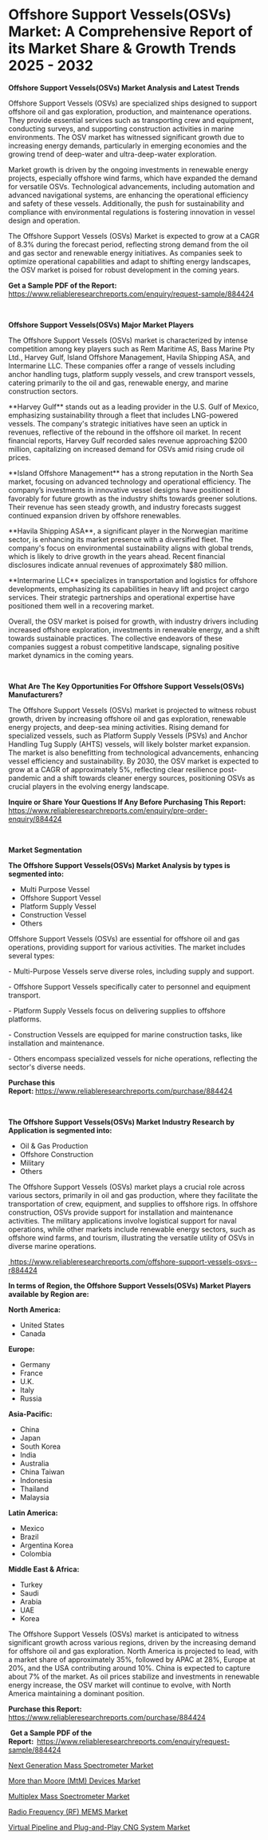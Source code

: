 <p><h1>Offshore Support Vessels(OSVs) Market: A Comprehensive Report of its Market Share & Growth Trends 2025 - 2032</h1></p><p><strong>Offshore Support Vessels(OSVs) Market Analysis and Latest Trends</strong></p>
<p><p>Offshore Support Vessels (OSVs) are specialized ships designed to support offshore oil and gas exploration, production, and maintenance operations. They provide essential services such as transporting crew and equipment, conducting surveys, and supporting construction activities in marine environments. The OSV market has witnessed significant growth due to increasing energy demands, particularly in emerging economies and the growing trend of deep-water and ultra-deep-water exploration.</p><p>Market growth is driven by the ongoing investments in renewable energy projects, especially offshore wind farms, which have expanded the demand for versatile OSVs. Technological advancements, including automation and advanced navigational systems, are enhancing the operational efficiency and safety of these vessels. Additionally, the push for sustainability and compliance with environmental regulations is fostering innovation in vessel design and operation.</p><p>The Offshore Support Vessels (OSVs) Market is expected to grow at a CAGR of 8.3% during the forecast period, reflecting strong demand from the oil and gas sector and renewable energy initiatives. As companies seek to optimize operational capabilities and adapt to shifting energy landscapes, the OSV market is poised for robust development in the coming years.</p></p>
<p><strong>Get a Sample PDF of the Report:&nbsp;</strong> <a href="https://www.reliableresearchreports.com/enquiry/request-sample/884424?utm_campaign=123&utm_medium=2&utm_source=Github&utm_content=ia&utm_term=25022025&utm_id=offshore-support-vesselsosvs">https://www.reliableresearchreports.com/enquiry/request-sample/884424</a></p>
<p>&nbsp;</p>
<p><strong>Offshore Support Vessels(OSVs) Major Market Players</strong></p>
<p><p>The Offshore Support Vessels (OSVs) market is characterized by intense competition among key players such as Rem Maritime AS, Bass Marine Pty Ltd., Harvey Gulf, Island Offshore Management, Havila Shipping ASA, and Intermarine LLC. These companies offer a range of vessels including anchor handling tugs, platform supply vessels, and crew transport vessels, catering primarily to the oil and gas, renewable energy, and marine construction sectors.</p><p>**Harvey Gulf** stands out as a leading provider in the U.S. Gulf of Mexico, emphasizing sustainability through a fleet that includes LNG-powered vessels. The company's strategic initiatives have seen an uptick in revenues, reflective of the rebound in the offshore oil market. In recent financial reports, Harvey Gulf recorded sales revenue approaching $200 million, capitalizing on increased demand for OSVs amid rising crude oil prices.</p><p>**Island Offshore Management** has a strong reputation in the North Sea market, focusing on advanced technology and operational efficiency. The company’s investments in innovative vessel designs have positioned it favorably for future growth as the industry shifts towards greener solutions. Their revenue has seen steady growth, and industry forecasts suggest continued expansion driven by offshore renewables.</p><p>**Havila Shipping ASA**, a significant player in the Norwegian maritime sector, is enhancing its market presence with a diversified fleet. The company's focus on environmental sustainability aligns with global trends, which is likely to drive growth in the years ahead. Recent financial disclosures indicate annual revenues of approximately $80 million.</p><p>**Intermarine LLC** specializes in transportation and logistics for offshore developments, emphasizing its capabilities in heavy lift and project cargo services. Their strategic partnerships and operational expertise have positioned them well in a recovering market.</p><p>Overall, the OSV market is poised for growth, with industry drivers including increased offshore exploration, investments in renewable energy, and a shift towards sustainable practices. The collective endeavors of these companies suggest a robust competitive landscape, signaling positive market dynamics in the coming years.</p></p>
<p>&nbsp;</p>
<p><strong>What Are The Key Opportunities For Offshore Support Vessels(OSVs) Manufacturers?</strong></p>
<p><p>The Offshore Support Vessels (OSVs) market is projected to witness robust growth, driven by increasing offshore oil and gas exploration, renewable energy projects, and deep-sea mining activities. Rising demand for specialized vessels, such as Platform Supply Vessels (PSVs) and Anchor Handling Tug Supply (AHTS) vessels, will likely bolster market expansion. The market is also benefitting from technological advancements, enhancing vessel efficiency and sustainability. By 2030, the OSV market is expected to grow at a CAGR of approximately 5%, reflecting clear resilience post-pandemic and a shift towards cleaner energy sources, positioning OSVs as crucial players in the evolving energy landscape.</p></p>
<p><strong>Inquire or Share Your Questions If Any Before Purchasing This Report:</strong> <a href="https://www.reliableresearchreports.com/enquiry/pre-order-enquiry/884424?utm_campaign=123&utm_medium=2&utm_source=Github&utm_content=ia&utm_term=25022025&utm_id=offshore-support-vesselsosvs">https://www.reliableresearchreports.com/enquiry/pre-order-enquiry/884424</a></p>
<p>&nbsp;</p>
<p><strong>Market Segmentation</strong></p>
<p><strong>The Offshore Support Vessels(OSVs) Market Analysis by types is segmented into:</strong></p>
<p><ul><li>Multi Purpose Vessel</li><li>Offshore Support Vessel</li><li>Platform Supply Vessel</li><li>Construction Vessel</li><li>Others</li></ul></p>
<p><p>Offshore Support Vessels (OSVs) are essential for offshore oil and gas operations, providing support for various activities. The market includes several types: </p><p>- Multi-Purpose Vessels serve diverse roles, including supply and support.</p><p>- Offshore Support Vessels specifically cater to personnel and equipment transport.</p><p>- Platform Supply Vessels focus on delivering supplies to offshore platforms.</p><p>- Construction Vessels are equipped for marine construction tasks, like installation and maintenance.</p><p>- Others encompass specialized vessels for niche operations, reflecting the sector's diverse needs.</p></p>
<p><strong>Purchase this Report:&nbsp;</strong><a href="https://www.reliableresearchreports.com/purchase/884424?utm_campaign=123&utm_medium=2&utm_source=Github&utm_content=ia&utm_term=25022025&utm_id=offshore-support-vesselsosvs">https://www.reliableresearchreports.com/purchase/884424</a></p>
<p>&nbsp;</p>
<p><strong>The Offshore Support Vessels(OSVs) Market Industry Research by Application is segmented into:</strong></p>
<p><ul><li>Oil & Gas Production</li><li>Offshore Construction</li><li>Military</li><li>Others</li></ul></p>
<p><p>The Offshore Support Vessels (OSVs) market plays a crucial role across various sectors, primarily in oil and gas production, where they facilitate the transportation of crew, equipment, and supplies to offshore rigs. In offshore construction, OSVs provide support for installation and maintenance activities. The military applications involve logistical support for naval operations, while other markets include renewable energy sectors, such as offshore wind farms, and tourism, illustrating the versatile utility of OSVs in diverse marine operations.</p></p>
<p><a href="https://www.reliableresearchreports.com/offshore-support-vessels-osvs--r884424?utm_campaign=123&utm_medium=2&utm_source=Github&utm_content=ia&utm_term=25022025&utm_id=offshore-support-vesselsosvs">&nbsp;https://www.reliableresearchreports.com/offshore-support-vessels-osvs--r884424</a></p>
<p><strong>In terms of Region, the Offshore Support Vessels(OSVs) Market Players available by Region are:</strong></p>
<p>
    <p> <strong> North America: </strong>
        <ul>
            <li>United States</li>
            <li>Canada</li>
        </ul>
        </p> 
    <p> <strong> Europe: </strong>
        <ul>
            <li>Germany</li>
            <li>France</li>
            <li>U.K.</li>
            <li>Italy</li>
            <li>Russia</li>
        </ul>
        </p> 
    <p> <strong> Asia-Pacific: </strong>
        <ul>
            <li>China</li>
            <li>Japan</li>
            <li>South Korea</li>
            <li>India</li>
            <li>Australia</li>
            <li>China Taiwan</li>
            <li>Indonesia</li>
            <li>Thailand</li>
            <li>Malaysia</li>
        </ul>
        </p> 
    <p> <strong> Latin America: </strong>
        <ul>
            <li>Mexico</li>
            <li>Brazil</li>
            <li>Argentina Korea</li>
            <li>Colombia</li>
        </ul>
        </p> 
    <p> <strong> Middle East & Africa: </strong>
        <ul>
            <li>Turkey</li>
            <li>Saudi</li>
            <li>Arabia</li>
            <li>UAE</li>
            <li>Korea</li>
        </ul>
    </p>
    </p>
<p><p>The Offshore Support Vessels (OSVs) market is anticipated to witness significant growth across various regions, driven by the increasing demand for offshore oil and gas exploration. North America is projected to lead, with a market share of approximately 35%, followed by APAC at 28%, Europe at 20%, and the USA contributing around 10%. China is expected to capture about 7% of the market. As oil prices stabilize and investments in renewable energy increase, the OSV market will continue to evolve, with North America maintaining a dominant position.</p></p>
<p><strong>Purchase this Report: </strong><a href="https://www.reliableresearchreports.com/purchase/884424?utm_campaign=123&utm_medium=2&utm_source=Github&utm_content=ia&utm_term=25022025&utm_id=offshore-support-vesselsosvs">https://www.reliableresearchreports.com/purchase/884424</a></p>
<p>&nbsp;<strong>Get a Sample PDF of the Report:&nbsp;&nbsp;</strong><a href="https://www.reliableresearchreports.com/enquiry/request-sample/884424?utm_campaign=123&utm_medium=2&utm_source=Github&utm_content=ia&utm_term=25022025&utm_id=offshore-support-vesselsosvs">https://www.reliableresearchreports.com/enquiry/request-sample/884424</a></p>
<p><strong></strong></p>
<p><p><a href="https://github.com/ariyilmelzar/Market-Research-Report-List-1/blob/main/next-generation-mass-spectrometer-market.md?utm_campaign=123&utm_medium=2&utm_source=Github&utm_content=ia&utm_term=25022025&utm_id=offshore-support-vesselsosvs">Next Generation Mass Spectrometer Market</a></p><p><a href="https://github.com/zurubting/Market-Research-Report-List-1/blob/main/more-than-moore-mtm-devices-market.md?utm_campaign=123&utm_medium=2&utm_source=Github&utm_content=ia&utm_term=25022025&utm_id=offshore-support-vesselsosvs">More than Moore (MtM) Devices Market</a></p><p><a href="https://github.com/duscarajlha/Market-Research-Report-List-1/blob/main/multiplex-mass-spectrometer-market.md?utm_campaign=123&utm_medium=2&utm_source=Github&utm_content=ia&utm_term=25022025&utm_id=offshore-support-vesselsosvs">Multiplex Mass Spectrometer Market</a></p><p><a href="https://github.com/tsiteymargat/Market-Research-Report-List-1/blob/main/radio-frequency-rf-mems-market.md?utm_campaign=123&utm_medium=2&utm_source=Github&utm_content=ia&utm_term=25022025&utm_id=offshore-support-vesselsosvs">Radio Frequency (RF) MEMS Market</a></p><p><a href="https://github.com/joshuagarcia509/Market-Research-Report-List-1/blob/main/virtual-pipeline-and-plug-and-play-cng-system-market.md?utm_campaign=123&utm_medium=2&utm_source=Github&utm_content=ia&utm_term=25022025&utm_id=offshore-support-vesselsosvs">Virtual Pipeline and Plug-and-Play CNG System Market</a></p></p>